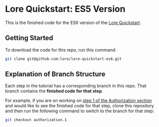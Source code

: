 # Lore Quickstart: ES5 Version

This is the finished code for the ES6 version of the [Lore Quickstart](http://www.lorejs.org/quickstart/).

## Getting Started
To download the code for this repo, run this command:

```sh
git clone git@github.com:lore/lore-quickstart-es6.git
```

## Explanation of Branch Structure
Each step in the tutorial has a corresponding branch in this repo. That branch contains the **finished code for that step**.

For example, if you are on working on [step 1 of the Authorization section](http://www.lorejs.org/quickstart/authorization/step-1/) and would like to see the finished code for that step, clone this repository and then run the following command to switch to the branch for that step:

```sh
git checkout authorization.1
```
